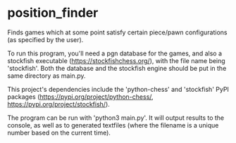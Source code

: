 # position_finder
Finds games which at some point satisfy certain piece/pawn configurations (as specified by the user).

To run this program, you'll need a pgn database for the games, and also a stockfish executable (https://stockfishchess.org/), with the file name being 'stockfish'. Both the database and the stockfish engine should be put in the same directory as main.py.

This project's dependencies include the 'python-chess' and 'stockfish' PyPI packages (https://pypi.org/project/python-chess/, https://pypi.org/project/stockfish/).

The program can be run with 'python3 main.py'. It will output results to the console, as well as to generated textfiles (where the filename is a unique number based on the current time).
